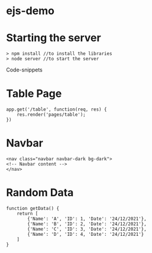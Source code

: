 # ejs-demo

# Starting the server

    > npm install //to install the libraries
    > node server //to start the server
    

Code-snippets
# Table Page
    app.get('/table', function(req, res) {
        res.render('pages/table');
    })

# Navbar
    <nav class="navbar navbar-dark bg-dark">
    <!-- Navbar content -->
    </nav>

# Random Data
    function getData() {
        return [
            {'Name': 'A', 'ID': 1, 'Date': '24/12/2021'},
            {'Name': 'B', 'ID': 2, 'Date': '24/12/2021'},
            {'Name': 'C', 'ID': 3, 'Date': '24/12/2021'},
            {'Name': 'D', 'ID': 4, 'Date': '24/12/2021'}
        ]
    } 